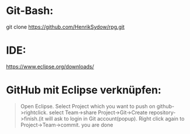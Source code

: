 # Git-Bash:
git clone https://github.com/HenrikSydow/rpg.git

# IDE:
https://www.eclipse.org/downloads/

# GitHub mit Eclipse verknüpfen:
> Open Eclipse.
> Select Project which you want to push on github->rightclick.
> select Team->share Project->Git->Create repository->finish.(it will ask to login in Git account(popup).
> Right click again to Project->Team->commit. you are done
